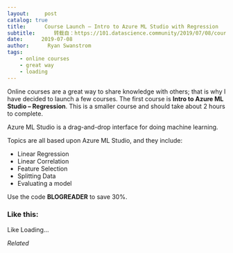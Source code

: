 ```yaml
---
layout:     post
catalog: true
title:      Course Launch – Intro to Azure ML Studio with Regression
subtitle:      转载自：https://101.datascience.community/2019/07/08/course-launch-intro-to-azure-ml-studio-with-regression/
date:      2019-07-08
author:      Ryan Swanstrom
tags:
    - online courses
    - great way
    - loading
---
```


Online courses are a great way to share knowledge with others; that is why I have decided to launch a few courses. The first course is **Intro to Azure ML Studio – Regression**. This is a smaller course and should take about 2 hours to complete. 

Azure ML Studio is a drag-and-drop interface for doing machine learning. 

Topics are all based upon Azure ML Studio, and they include:
- Linear Regression
- Linear Correlation
- Feature Selection
- Splitting Data
- Evaluating a model

Use the code **BLOGREADER** to save 30%. 

### Like this:

Like Loading...


*Related*

